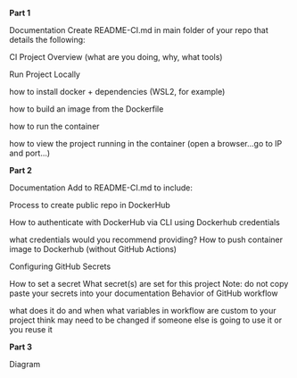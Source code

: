 **Part 1**

Documentation
Create README-CI.md in main folder of your repo that details the following:

CI Project Overview
(what are you doing, why, what tools)

Run Project Locally

how to install docker + dependencies (WSL2, for example)

how to build an image from the Dockerfile

how to run the container

how to view the project running in the container (open a browser...go to IP and port...)

**Part 2**

Documentation
Add to README-CI.md to include:

Process to create public repo in DockerHub

How to authenticate with DockerHub via CLI using Dockerhub credentials

what credentials would you recommend providing?
How to push container image to Dockerhub (without GitHub Actions)

Configuring GitHub Secrets

How to set a secret
What secret(s) are set for this project
Note: do not copy paste your secrets into your documentation
Behavior of GitHub workflow

what does it do and when
what variables in workflow are custom to your project
think may need to be changed if someone else is going to use it or you reuse it

**Part 3**

Diagram
